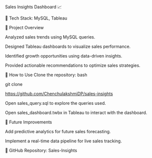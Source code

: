 Sales Insights Dashboard 📈

📌 Tech Stack: MySQL, Tableau

🔹 Project Overview

Analyzed sales trends using MySQL queries.

Designed Tableau dashboards to visualize sales performance.

Identified growth opportunities using data-driven insights.

Provided actionable recommendations to optimize sales strategies.

🔹 How to Use Clone the repository:
bash

git clone 

https://github.com/ChenchulakshmiDP/sales-insights

Open sales_query.sql to explore the queries used.

Open sales_dashboard.twbx in Tableau to interact with the dashboard.

🔹 Future Improvements

Add predictive analytics for future sales forecasting.

Implement a real-time data pipeline for live sales tracking.

🔗 GitHub Repository: Sales-Insights

